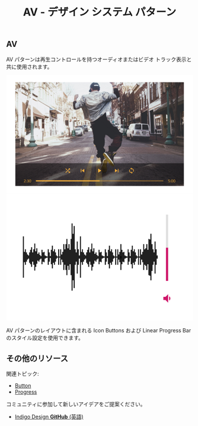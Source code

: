 ﻿---
title: AV - デザイン システム パターン
_description: AV パターン シンボルはオーディオおよびビデオ再生を制御するインターフェイスを提供します。
_keywords: デザイン システム, Sketch, Ignite UI for Angular, パターン, UI ライブラリ, ウィジェット
_language: ja
---

## AV

AV パターンは再生コントロールを持つオーディオまたはビデオ トラック表示と共に使用されます。

![](../images/av_player_demo.png)
![](../images/av_volume_demo.png)

AV パターンのレイアウトに含まれる Icon Buttons および Linear Progress Bar のスタイル設定を使用できます。

## その他のリソース

関連トピック:

- [Button](button.md)
- [Progress](progress.md)
  <div class="divider--half"></div>

コミュニティに参加して新しいアイデアをご提案ください。

- [Indigo Design **GitHub** (英語)](https://github.com/IgniteUI/design-system-docfx)
